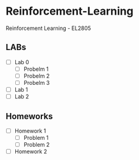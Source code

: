 # Reinforcement-Learning
Reinforcement Learning - EL2805


## LABs
- [ ] Lab 0
    - [ ] Probelm 1
    - [ ] Probelm 2
    - [ ] Probelm 3
- [ ] Lab 1
- [ ] Lab 2

## Homeworks
- [ ] Homework 1
    - [ ] Problem 1
    - [ ] Problem 2
- [ ] Homework 2

